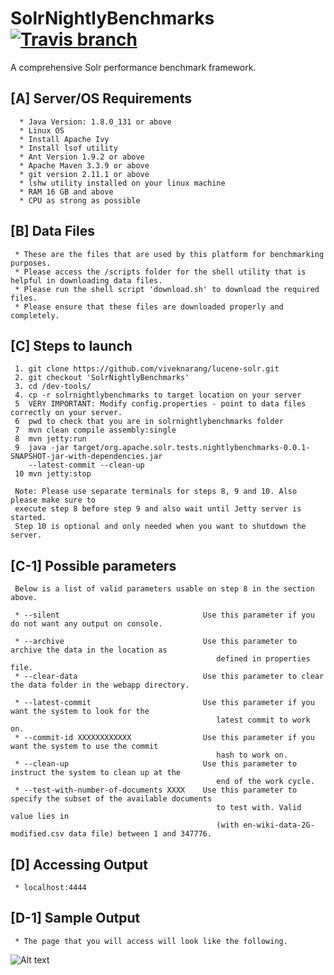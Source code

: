 # SolrNightlyBenchmarks  [![Travis branch](https://img.shields.io/travis/rust-lang/rust/master.svg)]()

A comprehensive Solr performance benchmark framework.

## [A] Server/OS Requirements

      * Java Version: 1.8.0_131 or above
      * Linux OS
      * Install Apache Ivy
      * Install lsof utility
      * Ant Version 1.9.2 or above
      * Apache Maven 3.3.9 or above
      * git version 2.11.1 or above
      * lshw utility installed on your linux machine
      * RAM 16 GB and above
      * CPU as strong as possible
      
## [B] Data Files

     * These are the files that are used by this platform for benchmarking purposes. 
     * Please access the /scripts folder for the shell utility that is helpful in downloading data files. 
     * Please run the shell script 'download.sh' to download the required files.
     * Please ensure that these files are downloaded properly and completely.  

## [C] Steps to launch

     1. git clone https://github.com/viveknarang/lucene-solr.git
     2. git checkout 'SolrNightlyBenchmarks'
     3. cd /dev-tools/
     4. cp -r solrnightlybenchmarks to target location on your server
     5  VERY IMPORTANT: Modify config.properties - point to data files correctly on your server.
     6  pwd to check that you are in solrnightlybenchmarks folder
     7  mvn clean compile assembly:single
     8  mvn jetty:run 
     9  java -jar target/org.apache.solr.tests.nightlybenchmarks-0.0.1-SNAPSHOT-jar-with-dependencies.jar 
        --latest-commit --clean-up 
     10 mvn jetty:stop
     
     Note: Please use separate terminals for steps 8, 9 and 10. Also please make sure to 
     execute step 8 before step 9 and also wait until Jetty server is started. 
     Step 10 is optional and only needed when you want to shutdown the server.
     

## [C-1] Possible parameters

     Below is a list of valid parameters usable on step 8 in the section above. 

     * --silent                                Use this parameter if you do not want any output on console.
     
     * --archive                               Use this parameter to archive the data in the location as 
                                                  defined in properties file.
     * --clear-data                            Use this parameter to clear the data folder in the webapp directory.
     
     * --latest-commit                         Use this parameter if you want the system to look for the 
                                                  latest commit to work on.
     * --commit-id XXXXXXXXXXXX                Use this parameter if you want the system to use the commit 
                                                  hash to work on.
     * --clean-up                              Use this parameter to instruct the system to clean up at the 
                                                  end of the work cycle.
     * --test-with-number-of-documents XXXX    Use this parameter to specify the subset of the available documents 
                                                  to test with. Valid value lies in 
                                                  (with en-wiki-data-2G-modified.csv data file) between 1 and 347776.
     
## [D] Accessing Output

     * localhost:4444 
  
## [D-1] Sample Output
     * The page that you will access will look like the following. 

![Alt text](http://www.viveknarang.com/gsoc/snb_screenshot5.PNG)
